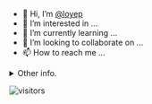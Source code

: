 - 👋 Hi, I’m [@loyep](https://github.com/loyep)
- 👀 I’m interested in ...
- 🌱 I’m currently learning ...
- 💞️ I’m looking to collaborate on ...
- 📫 How to reach me ...

<details>
  <summary>Other info.</summary>
  <br>

<!--START_SECTION:waka-->

```txt
TypeScript   5 hrs 15 mins   █████████████████████▓░░░   87.05 %
JavaScript   13 mins         █░░░░░░░░░░░░░░░░░░░░░░░░   03.76 %
JSON         11 mins         ▓░░░░░░░░░░░░░░░░░░░░░░░░   03.21 %
Vue.js       10 mins         ▓░░░░░░░░░░░░░░░░░░░░░░░░   02.79 %
CSS          4 mins          ▒░░░░░░░░░░░░░░░░░░░░░░░░   01.24 %
```

<!--END_SECTION:waka-->

</details>

![visitors](https://visitor-badge.glitch.me/badge?page_id=loyep.loyep)
